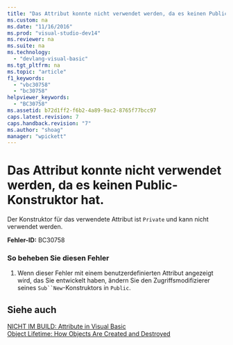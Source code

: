 ```yaml
---
title: "Das Attribut konnte nicht verwendet werden, da es keinen Public-Konstruktor hat."
ms.custom: na
ms.date: "11/16/2016"
ms.prod: "visual-studio-dev14"
ms.reviewer: na
ms.suite: na
ms.technology: 
  - "devlang-visual-basic"
ms.tgt_pltfrm: na
ms.topic: "article"
f1_keywords: 
  - "vbc30758"
  - "bc30758"
helpviewer_keywords: 
  - "BC30758"
ms.assetid: b72d1ff2-f6b2-4a89-9ac2-8765f77bcc97
caps.latest.revision: 7
caps.handback.revision: "7"
ms.author: "shoag"
manager: "wpickett"
---
```

# Das Attribut konnte nicht verwendet werden, da es keinen Public-Konstruktor hat.
Der Konstruktor für das verwendete Attribut ist `Private` und kann nicht verwendet werden.  
  
 **Fehler\-ID:** BC30758  
  
### So beheben Sie diesen Fehler  
  
1.  Wenn dieser Fehler mit einem benutzerdefinierten Attribut angezeigt wird, das Sie entwickelt haben, ändern Sie den Zugriffsmodifizierer seines `Sub``New`\-Konstruktors in `Public`.  
  
## Siehe auch  
 [NICHT IM BUILD: Attribute in Visual Basic](assetId:///620bfc0e-4582-4c8b-8432-ebc5c3dccc22)   
 [Object Lifetime: How Objects Are Created and Destroyed](../Topic/Object%20Lifetime:%20How%20Objects%20Are%20Created%20and%20Destroyed%20\(Visual%20Basic\).md)